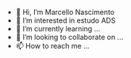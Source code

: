- 👋 Hi, I’m Marcello Nascimento
- 👀 I’m interested in estudo ADS
- 🌱 I’m currently learning ...
- 💞️ I’m looking to collaborate on ...
- 📫 How to reach me ...

<!---
Marjonas01/Marjonas01 is a ✨ special ✨ repository because its `README.md` (this file) appears on your GitHub profile.
You can click the Preview link to take a look at your changes.
--->
